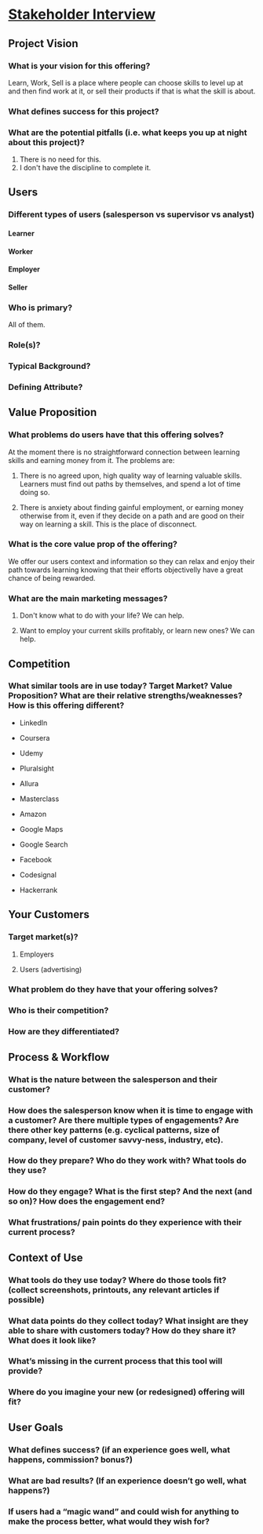 # [Stakeholder Interview](https://www.uxapprentice.com/resources/stakeholder-interview-template/)

## Project Vision

### What is your vision for this offering?

Learn, Work, Sell is a place where people can choose skills to level up at and 
then find work at it, or sell their products if that is what the skill is about.

### What defines success for this project?


### What are the potential pitfalls (i.e. what keeps you up at night about this project)?

1. There is no need for this.
2. I don't have the discipline to complete it.

## Users

### Different types of users (salesperson vs supervisor vs analyst)

#### Learner

#### Worker

#### Employer

#### Seller

### Who is primary?

All of them.

### Role(s)?

### Typical Background?

### Defining Attribute?

## Value Proposition

### What problems do users have that this offering solves?

At the moment there is no straightforward connection between learning skills and 
earning money from it. The problems are:

1. There is no agreed upon, high quality way of learning valuable skills. 
Learners must find out paths by themselves, and spend a lot of time doing so.

2. There is anxiety about finding gainful employment, or earning money otherwise 
from it, even if they decide on a path and are good on their way on learning 
a skill. This is the place of disconnect.

### What is the core value prop of the offering?

We offer our users context and information so they can relax and enjoy their 
path towards learning knowing that their efforts objectivelly have a great 
chance of being rewarded.

### What are the main marketing messages?

1. Don't know what to do with your life? We can help.

2. Want to employ your current skills profitably, or learn new ones? We can 
help.

## Competition

### What similar tools are in use today? Target Market? Value Proposition? What are their relative strengths/weaknesses? How is this offering different?

* LinkedIn

* Coursera

* Udemy

* Pluralsight

* Allura

* Masterclass

* Amazon

* Google Maps

* Google Search

* Facebook

* Codesignal

* Hackerrank

## Your Customers

### Target market(s)?

1. Employers

2. Users (advertising)

### What problem do they have that your offering solves?

### Who is their competition?

### How are they differentiated?

## Process & Workflow

### What is the nature between the salesperson and their customer?

### How does the salesperson know when it is time to engage with a customer? Are there multiple types of engagements? Are there other key patterns (e.g. cyclical patterns, size of company, level of customer savvy-ness, industry, etc).

### How do they prepare? Who do they work with? What tools do they use?

### How do they engage? What is the first step? And the next (and so on)? How does the engagement end?

### What frustrations/ pain points do they experience with their current process?

## Context of Use

### What tools do they use today? Where do those tools fit? (collect screenshots, printouts, any relevant articles if possible)

### What data points do they collect today? What insight are they able to share with customers today? How do they share it? What does it look like?

### What’s missing in the current process that this tool will provide?

### Where do you imagine your new (or redesigned) offering will fit?

## User Goals

### What defines success? (if an experience goes well, what happens, commission? bonus?)

### What are bad results? (If an experience doesn’t go well, what happens?)

### If users had a “magic wand” and could wish for anything to make the process better, what would they wish for?
